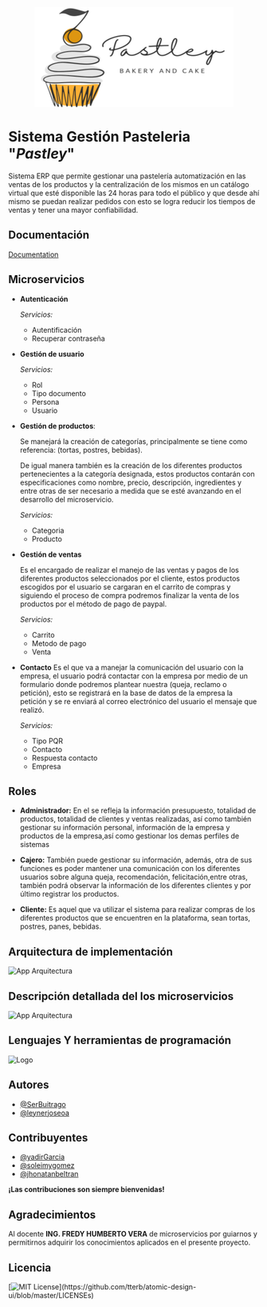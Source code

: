 <p align="center">
    <a href="https://github.com/DeveUp/pastley-backend" target="_blank"> 
        <img src="https://raw.githubusercontent.com/DeveUp/pastley-backend/c830c425e9060de4d66f044b717647f32a0a262b/pastley-logos/04.svg" alt="docker" width="400" height="200"/> 
    </a> 
</p> 
    
# Sistema Gestión Pasteleria "*Pastley*"

Sistema ERP que permite gestionar una pastelería automatización en las ventas de los productos y la centralización de los mismos en un catálogo virtual que esté disponible las 24 horas para todo el público y que desde ahí mismo se puedan realizar pedidos con esto se logra reducir los tiempos de ventas y tener una mayor confiabilidad.

## Documentación
[Documentation](https://docs.google.com/document/d/1iZfSTJVwVo4wHyQQBKD0VTKLjdQReGbr/edit?usp=sharing&ouid=112450542537513469552&rtpof=true&sd=true)


## Microservicios

- **Autenticación**

  *Servicios:*
    - Autentificación
    - Recuperar contraseña
    
- **Gestión de usuario**

  *Servicios:*
    - Rol
    - Tipo documento
    - Persona
    - Usuario
- **Gestión de productos**: 

   Se manejará la creación de categorías, principalmente se tiene como referencia: (tortas, postres, bebidas).
   
   De igual manera también es la creación de los diferentes productos pertenecientes a la
   categoría designada, estos productos contarán con especificaciones como nombre, precio,
   descripción, ingredientes y entre otras de ser necesario a medida que se esté avanzando en el
   desarrollo del microservicio.

    *Servicios:*
    - Categoria
    - Producto

- **Gestión de ventas**

    Es el encargado de realizar el manejo de las ventas y pagos de los diferentes
    productos seleccionados por el cliente, estos productos escogidos por el usuario se cargaran en
    el carrito de compras y siguiendo el proceso de compra podremos finalizar la venta de los
    productos por el método de pago de paypal.
    
    *Servicios:*
    - Carrito
    - Metodo de pago
    - Venta

- **Contacto**
    Es el que va a manejar la comunicación del usuario con la empresa, el
    usuario podrá contactar con la empresa por medio de un formulario donde podremos plantear
    nuestra (queja, reclamo o petición), esto se registrará en la base de datos de la empresa la
    petición y se re enviará al correo electrónico del usuario el mensaje que realizó.
    
    *Servicios:*
    - Tipo PQR
    - Contacto
    - Respuesta contacto
    - Empresa

## Roles

- **Administrador:**  En el se refleja la información presupuesto, totalidad de productos, totalidad de clientes y ventas realizadas, así como también gestionar su información personal, información de la empresa y productos de la empresa,así como gestionar los demas perfiles de sistemas
  
- **Cajero:** También puede gestionar su información, además, otra de sus funciones es poder mantener una comunicación con los diferentes usuarios sobre alguna queja, recomendación, felicitación,entre otras, también podrá observar la información de los diferentes clientes y por último registrar los productos.

- **Cliente:** Es aquel que va utilizar el sistema para realizar compras de los diferentes productos que se encuentren en la plataforma, sean tortas, postres, panes, bebidas.

## Arquitectura de implementación

![App Arquitectura](https://i.ibb.co/Tgj2cBf/Copia-de-Arquitectura-Arquitetura-de-implementacion-drawio.png)


## Descripción detallada del los microservicios

![App Arquitectura](https://i.ibb.co/SN0DXfH/Copia-de-Arquitectura-Descripci-n-detallada-microservicio-drawio.png)


## Lenguajes Y herramientas de programación
![Logo](https://i.ibb.co/Yfqc7JK/Project-Lombok-1.png)

   
## Autores

- [@SerBuitrago](https://github.com/SerBuitrago)
- [@leynerjoseoa](https://github.com/leynerjoseoa)


## Contribuyentes

- [@yadirGarcia](https://github.com/yadirGarcia)
- [@soleimygomez](https://github.com/soleimygomez)
- [@jhonatanbeltran](https://github.com/jhonatanbeltran)

**¡Las contribuciones son siempre bienvenidas!**

## Agradecimientos

 Al docente **ING. FREDY HUMBERTO VERA** de microservicios por guiarnos y permitirnos adquirir los conocimientos aplicados en el presente proyecto. 


## Licencia

[![MIT License](https://img.shields.io/apm/l/atomic-design-ui.svg?)](https://github.com/tterb/atomic-design-ui/blob/master/LICENSEs)

